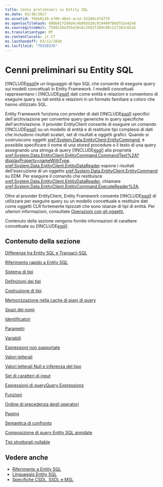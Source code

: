 ```yaml
---
title: Cenni preliminari su Entity SQL
ms.date: 03/30/2017
ms.assetid: f0bb8120-e709-40a3-ac1e-5520dc47477d
ms.openlocfilehash: 880b81f2b6d4c4b893d28c919490f88dfb2a42e8
ms.sourcegitcommit: 7588136e355e10cbc2582f389c90c127363c02a5
ms.translationtype: MT
ms.contentlocale: it-IT
ms.lasthandoff: 03/12/2020
ms.locfileid: "79150376"
---
```

# <a name="entity-sql-overview"></a>Cenni preliminari su Entity SQL
[!INCLUDE[esql](../../../../../../includes/esql-md.md)]è un linguaggio di tipo SQL che consente di eseguire query sui modelli concettuali in Entity Framework. I modelli concettuali rappresentano i [!INCLUDE[esql](../../../../../../includes/esql-md.md)] dati come entità e relazioni e consentono di eseguire query su tali entità e relazioni in un formato familiare a coloro che hanno utilizzato SQL.  

 Entity Framework funziona con provider di dati [!INCLUDE[esql](../../../../../../includes/esql-md.md)] specifici dell'archiviazione per convertire query generiche in query specifiche dell'archiviazione. Il provider EntityClient consente di eseguire un comando [!INCLUDE[esql](../../../../../../includes/esql-md.md)] su un modello di entità e di restituire tipi complessi di dati che includono risultati scalari, set di risultati e oggetti grafici. Quando si costruiscono oggetti <xref:System.Data.EntityClient.EntityCommand>, è possibile specificare il nome di una stored procedure o il testo di una query assegnando una stringa di query [!INCLUDE[esql](../../../../../../includes/esql-md.md)] alla proprietà <xref:System.Data.EntityClient.EntityCommand.CommandText%2A?displayProperty=nameWithType>. <xref:System.Data.EntityClient.EntityDataReader> espone i risultati dell'esecuzione di un oggetto <xref:System.Data.EntityClient.EntityCommand> su EDM. Per eseguire il comando che restituisce <xref:System.Data.EntityClient.EntityDataReader>, chiamare <xref:System.Data.EntityClient.EntityCommand.ExecuteReader%2A>.  
  
 Oltre al provider EntityClient, Entity Framework consente [!INCLUDE[esql](../../../../../../includes/esql-md.md)] di utilizzare per eseguire query su un modello concettuale e restituire dati come oggetti CLR fortemente tipizzati che sono istanze di tipi di entità. Per ulteriori informazioni, consultate [Operazioni con gli oggetti.](../working-with-objects.md)  
  
 Contenuto della sezione vengono fornite informazioni di carattere concettuale su [!INCLUDE[esql](../../../../../../includes/esql-md.md)].  
  
## <a name="in-this-section"></a>Contenuto della sezione  
 [Differenze tra Entity SQL e Transact-SQL](how-entity-sql-differs-from-transact-sql.md)  
  
 [Riferimento rapido a Entity SQL](entity-sql-quick-reference.md)  
  
 [Sistema di tipi](type-system-entity-sql.md)  
  
 [Definizioni dei tipi](type-definitions-entity-sql.md)  
  
 [Costruzione di tipi](constructing-types-entity-sql.md)  
  
 [Memorizzazione nella cache di piani di query](query-plan-caching-entity-sql.md)  
  
 [Spazi dei nomi](namespaces-entity-sql.md)  
  
 [Identificatori](identifiers-entity-sql.md)  
  
 [Parametri](parameters-entity-sql.md)  
  
 [Variabili](variables-entity-sql.md)  
  
 [Espressioni non supportate](unsupported-expressions-entity-sql.md)  
  
 [Valori letterali](literals-entity-sql.md)  
  
 [Valori letterali Null e inferenza del tipo](null-literals-and-type-inference-entity-sql.md)  
  
 [Set di caratteri di input](input-character-set-entity-sql.md)  
  
 [Espressioni di queryQuery Expressions](query-expressions-entity-sql.md)  
  
 [Funzioni](functions-entity-sql.md)  
  
 [Ordine di precedenza degli operatori](operator-precedence-entity-sql.md)  
  
 [Paging](paging-entity-sql.md)  
  
 [Semantica di confronto](comparison-semantics-entity-sql.md)  
  
 [Composizione di query Entity SQL annidate](composing-nested-entity-sql-queries.md)  
  
 [Tipi strutturati nullable](nullable-structured-types-entity-sql.md)  
  
## <a name="see-also"></a>Vedere anche

- [Riferimento a Entity SQL](entity-sql-reference.md)
- [Linguaggio Entity SQL](entity-sql-language.md)
- [Specifiche CSDL, SSDL e MSL](/ef/ef6/modeling/designer/advanced/edmx/csdl-spec)
